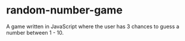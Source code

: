 # random-number-game
A game written in JavaScript where the user has 3 chances to guess a number between 1 - 10. 
